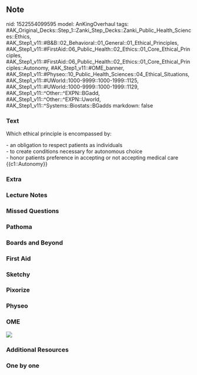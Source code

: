 ## Note
nid: 1522554099595
model: AnKingOverhaul
tags: #AK_Original_Decks::Step_1::Zanki_Step_Decks::Zanki_Public_Health_Sciences::Ethics, #AK_Step1_v11::#B&B::02_Behavioral::01_General::01_Ethical_Principles, #AK_Step1_v11::#FirstAid::06_Public_Health::02_Ethics::01_Core_Ethical_Principles, #AK_Step1_v11::#FirstAid::06_Public_Health::02_Ethics::01_Core_Ethical_Principles::Autonomy, #AK_Step1_v11::#OME_banner, #AK_Step1_v11::#Physeo::10_Public_Health_Sciences::04_Ethical_Situations, #AK_Step1_v11::#UWorld::1000-9999::1000-1999::1125, #AK_Step1_v11::#UWorld::1000-9999::1000-1999::1129, #AK_Step1_v11::^Other::^EXPN::BGadd, #AK_Step1_v11::^Other::^EXPN::Uworld, #AK_Step1_v11::^Systems::Biostats::BGadds
markdown: false

### Text
Which ethical principle is encompassed by:
<div>
  - an obligation to respect patients as individuals
</div>
<div>
  - to create conditions necessary for autonomous choice
</div>
<div>
  - honor patients preference in accepting or not accepting medical
  care
</div>
<div>
  {{c1::Autonomy}}
</div>

### Extra


### Lecture Notes


### Missed Questions


### Pathoma


### Boards and Beyond


### First Aid


### Sketchy


### Pixorize


### Physeo


### OME
<div class="ome-widget">
  <a href="https://onlinemeded.org?ref=anki"><img src=
  "_OME_AnkiFlashcards_General_3.png"></a>
</div>

### Additional Resources


### One by one

